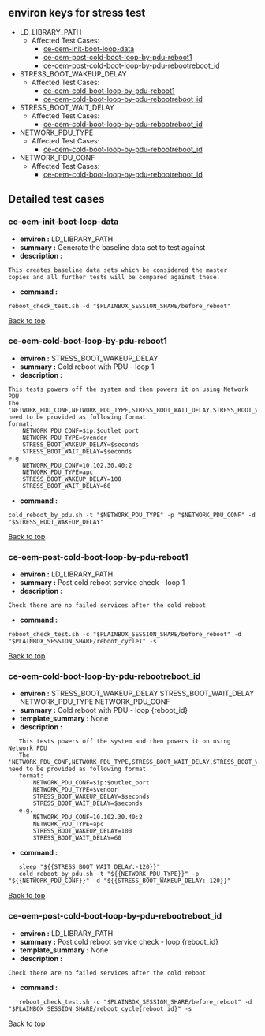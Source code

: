 
## <a id='top'>environ keys for stress test</a>
- LD_LIBRARY_PATH
	- Affected Test Cases:
		- [ce-oem-init-boot-loop-data](#ce-oem-init-boot-loop-data)
		- [ce-oem-post-cold-boot-loop-by-pdu-reboot1](#ce-oem-post-cold-boot-loop-by-pdu-reboot1)
		- [ce-oem-post-cold-boot-loop-by-pdu-rebootreboot_id](#ce-oem-post-cold-boot-loop-by-pdu-rebootreboot_id)
- STRESS_BOOT_WAKEUP_DELAY
	- Affected Test Cases:
		- [ce-oem-cold-boot-loop-by-pdu-reboot1](#ce-oem-cold-boot-loop-by-pdu-reboot1)
		- [ce-oem-cold-boot-loop-by-pdu-rebootreboot_id](#ce-oem-cold-boot-loop-by-pdu-rebootreboot_id)
- STRESS_BOOT_WAIT_DELAY
	- Affected Test Cases:
		- [ce-oem-cold-boot-loop-by-pdu-rebootreboot_id](#ce-oem-cold-boot-loop-by-pdu-rebootreboot_id)
- NETWORK_PDU_TYPE
	- Affected Test Cases:
		- [ce-oem-cold-boot-loop-by-pdu-rebootreboot_id](#ce-oem-cold-boot-loop-by-pdu-rebootreboot_id)
- NETWORK_PDU_CONF
	- Affected Test Cases:
		- [ce-oem-cold-boot-loop-by-pdu-rebootreboot_id](#ce-oem-cold-boot-loop-by-pdu-rebootreboot_id)

## Detailed test cases
### <a id='ce-oem-init-boot-loop-data'>ce-oem-init-boot-loop-data</a>
- **environ :**  LD_LIBRARY_PATH
- **summary :**  Generate the baseline data set to test against
- **description :**
```
This creates baseline data sets which be considered the master
copies and all further tests will be compared against these.
```
- **command :**
```
reboot_check_test.sh -d "$PLAINBOX_SESSION_SHARE/before_reboot"
```

[Back to top](#top)
### <a id='ce-oem-cold-boot-loop-by-pdu-reboot1'>ce-oem-cold-boot-loop-by-pdu-reboot1</a>
- **environ :**  STRESS_BOOT_WAKEUP_DELAY
- **summary :**  Cold reboot with PDU - loop 1
- **description :**
```
This tests powers off the system and then powers it on using Network PDU
The 'NETWORK_PDU_CONF,NETWORK_PDU_TYPE,STRESS_BOOT_WAIT_DELAY,STRESS_BOOT_WAKEUP_DELAY' need to be provided as following format
format:
    NETWORK_PDU_CONF=$ip:$outlet_port
    NETWORK_PDU_TYPE=$vendor
    STRESS_BOOT_WAKEUP_DELAY=$seconds
    STRESS_BOOT_WAIT_DELAY=$seconds
e.g.
    NETWORK_PDU_CONF=10.102.30.40:2
    NETWORK_PDU_TYPE=apc
    STRESS_BOOT_WAKEUP_DELAY=100
    STRESS_BOOT_WAIT_DELAY=60
```
- **command :**
```
cold_reboot_by_pdu.sh -t "$NETWORK_PDU_TYPE" -p "$NETWORK_PDU_CONF" -d "$STRESS_BOOT_WAKEUP_DELAY"
```

[Back to top](#top)
### <a id='ce-oem-post-cold-boot-loop-by-pdu-reboot1'>ce-oem-post-cold-boot-loop-by-pdu-reboot1</a>
- **environ :**  LD_LIBRARY_PATH
- **summary :**  Post cold reboot service check - loop 1
- **description :**
```
Check there are no failed services after the cold reboot
```
- **command :**
```
reboot_check_test.sh -c "$PLAINBOX_SESSION_SHARE/before_reboot" -d "$PLAINBOX_SESSION_SHARE/reboot_cycle1" -s
```

[Back to top](#top)
### <a id='ce-oem-cold-boot-loop-by-pdu-rebootreboot_id'>ce-oem-cold-boot-loop-by-pdu-rebootreboot_id</a>
- **environ :**  STRESS_BOOT_WAKEUP_DELAY STRESS_BOOT_WAIT_DELAY NETWORK_PDU_TYPE NETWORK_PDU_CONF
- **summary :**  Cold reboot with PDU - loop {reboot_id}
- **template_summary :**  None
- **description :**
```
   This tests powers off the system and then powers it on using Network PDU
   The 'NETWORK_PDU_CONF,NETWORK_PDU_TYPE,STRESS_BOOT_WAIT_DELAY,STRESS_BOOT_WAKEUP_DELAY' need to be provided as following format
   format:
       NETWORK_PDU_CONF=$ip:$outlet_port
       NETWORK_PDU_TYPE=$vendor
       STRESS_BOOT_WAKEUP_DELAY=$seconds
       STRESS_BOOT_WAIT_DELAY=$seconds
   e.g.
       NETWORK_PDU_CONF=10.102.30.40:2
       NETWORK_PDU_TYPE=apc
       STRESS_BOOT_WAKEUP_DELAY=100
       STRESS_BOOT_WAIT_DELAY=60
```
- **command :**
```
   sleep "${{STRESS_BOOT_WAIT_DELAY:-120}}"
   cold_reboot_by_pdu.sh -t "${{NETWORK_PDU_TYPE}}" -p "${{NETWORK_PDU_CONF}}" -d "${{STRESS_BOOT_WAKEUP_DELAY:-120}}"
```

[Back to top](#top)
### <a id='ce-oem-post-cold-boot-loop-by-pdu-rebootreboot_id'>ce-oem-post-cold-boot-loop-by-pdu-rebootreboot_id</a>
- **environ :**  LD_LIBRARY_PATH
- **summary :**  Post cold reboot service check - loop {reboot_id}
- **template_summary :**  None
- **description :**
```
Check there are no failed services after the cold reboot
```
- **command :**
```
   reboot_check_test.sh -c "$PLAINBOX_SESSION_SHARE/before_reboot" -d "$PLAINBOX_SESSION_SHARE/reboot_cycle{reboot_id}" -s
```

[Back to top](#top)
